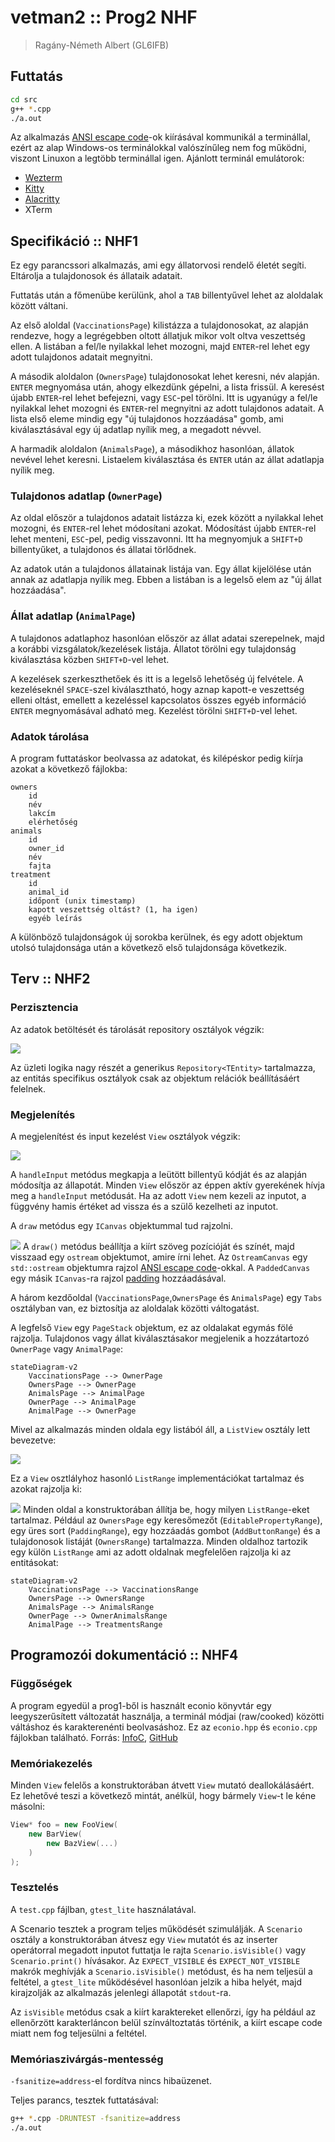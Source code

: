 # vetman2 :: Prog2 NHF

> Ragány-Németh Albert (GL6IFB)

## Futtatás

```bash
cd src
g++ *.cpp
./a.out
```

Az alkalmazás [ANSI escape code](https://en.wikipedia.org/wiki/ANSI_escape_code)-ok kiírásával kommunikál a terminállal, ezért az alap Windows-os terminálokkal valószínűleg nem fog működni, viszont Linuxon a legtöbb terminállal igen.
Ajánlott terminál emulátorok:

- [Wezterm](https://wezfurlong.org/wezterm)
- [Kitty](https://sw.kovidgoyal.net/kitty)
- [Alacritty](https://alacritty.org)
- XTerm

## Specifikáció :: NHF1

Ez egy parancssori alkalmazás, ami egy állatorvosi rendelő életét segíti. Eltárolja a tulajdonosok és állataik adatait.

Futtatás után a főmenübe kerülünk, ahol a `TAB` billentyűvel lehet az aloldalak között váltani.

Az első aloldal (`VaccinationsPage`) kilistázza a tulajdonosokat, az alapján rendezve, hogy a legrégebben oltott állatjuk mikor volt oltva veszettség ellen.
A listában a fel/le nyilakkal lehet mozogni, majd `ENTER`-rel lehet egy adott tulajdonos adatait megnyitni.

A második aloldalon (`OwnersPage`) tulajdonosokat lehet keresni, név alapján.
`ENTER` megnyomása után, ahogy elkezdünk gépelni, a lista frissül. A keresést újabb `ENTER`-rel lehet befejezni, vagy `ESC`-pel törölni.
Itt is ugyanúgy a fel/le nyilakkal lehet mozogni és `ENTER`-rel megnyitni az adott tulajdonos adatait.
A lista első eleme mindig egy "új tulajdonos hozzáadása" gomb, ami kiválasztásával egy új adatlap nyílik meg, a megadott névvel.

A harmadik aloldalon (`AnimalsPage`), a másodikhoz hasonlóan, állatok nevével lehet keresni. Listaelem kiválasztása és `ENTER` után az állat adatlapja nyílik meg.

### Tulajdonos adatlap (`OwnerPage`)

Az oldal először a tulajdonos adatait listázza ki, ezek között a nyilakkal lehet mozogni, és `ENTER`-rel lehet módosítani azokat. Módosítást újabb `ENTER`-rel lehet menteni, `ESC`-pel, pedig visszavonni.
Itt ha megnyomjuk a `SHIFT+D` billentyűket, a tulajdonos és állatai törlődnek.

Az adatok után a tulajdonos állatainak listája van. Egy állat kijelölése után annak az adatlapja nyílik meg. Ebben a listában is a legelső elem az "új állat hozzáadása".

### Állat adatlap (`AnimalPage`)

A tulajdonos adatlaphoz hasonlóan először az állat adatai szerepelnek, majd a korábbi vizsgálatok/kezelések listája.
Állatot törölni egy tulajdonság kiválasztása közben `SHIFT+D`-vel lehet.

A kezelések szerkeszthetőek és itt is a legelső lehetőség új felvétele.
A kezeléseknél `SPACE`-szel kiválasztható, hogy aznap kapott-e veszettség elleni oltást, emellett a kezeléssel kapcsolatos összes egyéb információ `ENTER` megnyomásával adható meg.
Kezelést törölni `SHIFT+D`-vel lehet.

### Adatok tárolása

A program futtatáskor beolvassa az adatokat, és kilépéskor pedig kiírja azokat a következő fájlokba:

```
owners
	id
	név
	lakcím
	elérhetőség
animals
	id
	owner_id
	név
	fajta
treatment
	id
	animal_id
	időpont (unix timestamp)
	kapott veszettség oltást? (1, ha igen)
	egyéb leírás
```

A különböző tulajdonságok új sorokba kerülnek, és egy adott objektum utolsó tulajdonsága után a következő első tulajdonsága következik.

## Terv :: NHF2

### Perzisztencia

Az adatok betöltését és tárolását repository osztályok végzik:

![](doxygen/html/classRepository__inherit__graph_org.svg)

Az üzleti logika nagy részét a generikus `Repository<TEntity>` tartalmazza, az entitás specifikus osztályok csak az objektum relációk beállításáért felelnek.

### Megjelenítés

A megjelenítést és input kezelést `View` osztályok végzik:

![](doxygen/html/classView__coll__graph_org.svg)

A `handleInput` metódus megkapja a leütött billentyű kódját és az alapján módosítja az állapotát. Minden `View` először az éppen aktív gyerekének hívja meg a `handleInput` metódusát. Ha az adott `View` nem kezeli az inputot, a függvény hamis értéket ad vissza és a szülő kezelheti az inputot.

A `draw` metódus egy `ICanvas` objektummal tud rajzolni.

![](doxygen/html/classICanvas__inherit__graph_org.svg)
A `draw()` metódus beállítja a kiírt szöveg pozícióját és színét, majd visszaad egy `ostream` objektumot, amire írni lehet.
Az `OstreamCanvas` egy `std::ostream` objektumra
rajzol [ANSI escape code](https://en.wikipedia.org/wiki/ANSI_escape_code)-okkal.
A `PaddedCanvas` egy másik `ICanvas`-ra rajzol [padding](https://developer.mozilla.org/en-US/docs/Web/CSS/padding)
hozzáadásával.

A három kezdőoldal (`VaccinationsPage`,`OwnersPage` és `AnimalsPage`) egy `Tabs` osztályban van, ez biztosítja az aloldalak közötti váltogatást.

A legfelső `View` egy `PageStack` objektum, ez az oldalakat egymás fölé rajzolja.
Tulajdonos vagy állat kiválasztásakor megjelenik a hozzátartozó `OwnerPage` vagy `AnimalPage`:

```mermaid
stateDiagram-v2
    VaccinationsPage --> OwnerPage
    OwnersPage --> OwnerPage
    AnimalsPage --> AnimalPage
    OwnerPage --> AnimalPage
    AnimalPage --> OwnerPage
```

Mivel az alkalmazás minden oldala egy listából áll, a `ListView` osztály lett bevezetve:

![](doxygen/html/classListView__inherit__graph_org.svg)

Ez a `View` osztlályhoz hasonló `ListRange` implementációkat tartalmaz és azokat rajzolja ki:

![](doxygen/html/classListRange__inherit__graph_org.svg)
Minden oldal a konstruktorában állítja be, hogy milyen `ListRange`-eket tartalmaz. Például az `OwnersPage` egy keresőmezőt (`EditablePropertyRange`), egy üres sort (`PaddingRange`), egy hozzáadás gombot (`AddButtonRange`) és a tulajdonosok listáját
(`OwnersRange`) tartalmazza.
Minden oldalhoz tartozik egy külön `ListRange` ami az adott oldalnak megfelelően rajzolja ki az entitásokat:

```mermaid
stateDiagram-v2
    VaccinationsPage --> VaccinationsRange
    OwnersPage --> OwnersRange
    AnimalsPage --> AnimalsRange
    OwnerPage --> OwnerAnimalsRange
    AnimalPage --> TreatmentsRange
```

## Programozói dokumentáció :: NHF4

### Függőségek

A program egyedül a prog1-ből is használt econio könyvtár egy leegyszerűsített változatát használja,
a terminál módjai (raw/cooked) közötti váltáshoz és karakterenénti beolvasáshoz.
Ez az `econio.hpp` és `econio.cpp` fájlokban található.
Forrás: [InfoC](https://infoc.eet.bme.hu/megjelenites/), [GitHub](https://github.com/czirkoszoltan/c-econio)

### Memóriakezelés

Minden `View` felelős a konstruktorában átvett `View` mutató deallokálásáért. Ez lehetővé teszi a következő mintát, anélkül, hogy bármely `View`-t le kéne másolni:

```c++
View* foo = new FooView(
    new BarView(
        new BazView(...)
    )
);
```

### Tesztelés

A `test.cpp` fájlban, `gtest_lite` használatával.

A Scenario tesztek a program teljes működését szimulálják. A `Scenario` osztály a konstruktorában átvesz egy `View` mutatót és az inserter operátorral megadott inputot futtatja le rajta `Scenario.isVisible()` vagy `Scenario.print()` hívásakor. Az `EXPECT_VISIBLE` és `EXPECT_NOT_VISIBLE` makrók meghívják a `Scenario.isVisible()` metódust, és ha nem teljesül a feltétel, a `gtest_lite` működésével hasonlóan jelzik a hiba helyét, majd kirajzolják az alkalmazás jelenlegi állapotát `stdout`-ra.

Az `isVisible` metódus csak a kiírt karaktereket ellenőrzi, így ha például az ellenőrzött karakterláncon belül színváltoztatás történik, a kiírt escape code miatt nem fog teljesülni a feltétel.

### Memóriaszivárgás-mentesség

`-fsanitize=address`-el fordítva nincs hibaüzenet.

Teljes parancs, tesztek futtatásával:

```bash
g++ *.cpp -DRUNTEST -fsanitize=address
./a.out
```